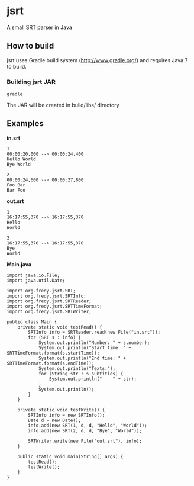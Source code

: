 jsrt
====

A small SRT parser in Java

How to build
------------
jsrt uses Gradle build system (http://www.gradle.org/) and requires Java 7 to build.

### Building jsrt JAR ###
    gradle
The JAR will be created in build/libs/ directory

Examples
--------
__in.srt__

    1
    00:00:20,000 --> 00:00:24,400
    Hello World
    Bye World
    
    2
    00:00:24,600 --> 00:00:27,800
    Foo Bar
    Bar Foo
    

__out.srt__

    1
    16:17:55,370 --> 16:17:55,370
    Hello
    World
    
    2
    16:17:55,370 --> 16:17:55,370
    Bye
    World
    

__Main.java__

    import java.io.File;
    import java.util.Date;
    
    import org.fredy.jsrt.SRT;
    import org.fredy.jsrt.SRTInfo;
    import org.fredy.jsrt.SRTReader;
    import org.fredy.jsrt.SRTTimeFormat;
    import org.fredy.jsrt.SRTWriter;
    
    public class Main {
        private static void testRead() {
            SRTInfo info = SRTReader.read(new File("in.srt"));
            for (SRT s : info) {
                System.out.println("Number: " + s.number);
                System.out.println("Start time: " + SRTTimeFormat.format(s.startTime));
                System.out.println("End time: " + SRTTimeFormat.format(s.endTime));
                System.out.println("Texts:");
                for (String str : s.subtitles) {
                    System.out.println("    " + str);
                }
                System.out.println();
            }
        }
        
        private static void testWrite() {
            SRTInfo info = new SRTInfo();
            Date d = new Date();
            info.add(new SRT(1, d, d, "Hello", "World"));
            info.add(new SRT(2, d, d, "Bye", "World"));
            
            SRTWriter.write(new File("out.srt"), info);
        }
        
        public static void main(String[] args) {
            testRead();
            testWrite();
        }
    }

